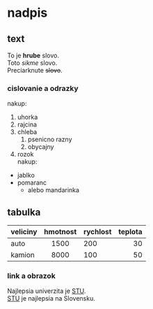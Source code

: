 # nadpis
## text 
To je **hrube** slovo. <br>
Toto _sikme_ slovo. <br>
Preciarknute ~~slovo~~.
### cislovanie a odrazky
nakup:
1. uhorka
2. rajcina
7. chleba
   1. psenicno razny
   8. obycajny
20. rozok <br>
nakup:
* jablko
* pomaranc
  * alebo mandarinka
## tabulka 
| veliciny | hmotnost | rychlost | teplota |
| -------- | :------: | :------- | -------: |
| auto | 1500 | 200 | 30 |
| kamion | 8000 | 100 | 50 |
### link a obrazok 
Najlepsia univerzita je [STU](https://www.stuba.sk/). <br>
[STU](1) je najlepsia na Slovensku.



[1]: https://github.com/adam-p/markdown-here/wiki/Markdown-Cheatsheet
